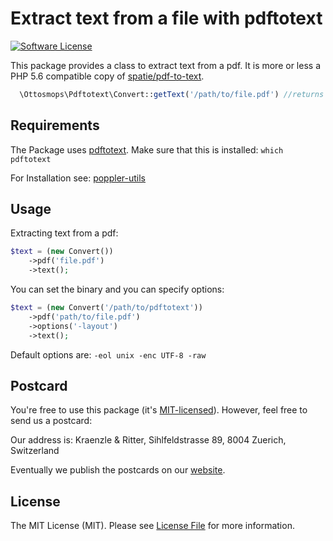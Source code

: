 # Extract text from a file with pdftotext

[![Software License](https://img.shields.io/badge/license-MIT-brightgreen.svg?style=flat-square)](LICENSE.md)

This package provides a class to extract text from a pdf. It is more or less a PHP 5.6 compatible copy of [spatie/pdf-to-text](https://github.com/spatie/pdf-to-text). 

```php
  \Ottosmops\Pdftotext\Convert::getText('/path/to/file.pdf') //returns the text from the pdf
```

## Requirements

The Package uses [pdftotext](https://en.wikipedia.org/wiki/Pdftotext). Make sure that this is installed: ```which pdftotext```

For Installation see:
[poppler-utils](https://linuxappfinder.com/package/poppler-utils)

## Usage

Extracting text from a pdf:
```php
$text = (new Convert())
    ->pdf('file.pdf')
    ->text();
```

You can set the binary and you can specify options:
```php
$text = (new Convert('/path/to/pdftotext'))
    ->pdf('path/to/file.pdf')
    ->options('-layout')
    ->text();
```

Default options are: ```-eol unix -enc UTF-8 -raw```

## Postcard

You're free to use this package (it's [MIT-licensed](LICENSE.md)). However, feel free to send us a postcard:

Our address is: Kraenzle & Ritter, Sihlfeldstrasse 89, 8004 Zuerich, Switzerland

Eventually we publish the postcards on our [website](http://www.k-r.ch).


## License

The MIT License (MIT). Please see [License File](LICENSE.md) for more information.